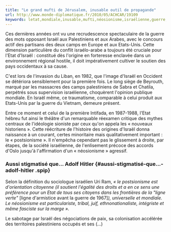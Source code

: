 ```yaml
---
title: "Le grand mufti de Jérusalem, inusable outil de propagande"
url: http://www.monde-diplomatique.fr/2010/05/ACHCAR/19109
keywords: letat,mondiale,inusable,mufti,néosionisme,israélienne,guerre,outil,ligne,grand,palestiniens,propagande,disraël,jérusalem,postsionisme,israël
---
```

Ces dernières années ont vu une recrudescence spectaculaire de la guerre des mots opposant Israël aux Palestiniens et aux Arabes, avec le concours actif des partisans des deux camps en Europe et aux Etats-Unis. Cette dimension particulière du conflit israélo-arabe a toujours été cruciale pour l'Etat d'Israël : constitué dès l'origine en forteresse enclavée dans un environnement régional hostile, il doit impérativement cultiver le soutien des pays occidentaux à sa cause.

C'est lors de l'invasion du Liban, en 1982, que l'image d'Israël en Occident se détériora sensiblement pour la première fois. Le long siège de Beyrouth, marqué par les massacres des camps palestiniens de Sabra et Chatila, perpétrés sous supervision israélienne, choquèrent l'opinion publique mondiale. En Israël même, ce traumatisme, comparable à celui produit aux Etats-Unis par la guerre du Vietnam, demeure présent.

Entre ce moment et celui de la première Intifada, en 1987-1988, l'Etat hébreu fut ainsi le théâtre d'un remarquable réexamen critique des mythes centraux de l'idéologie sioniste par ceux qu'on appela les « nouveaux historiens ». Cette réécriture de l'histoire des origines d'Israël donna naissance à un courant, certes minoritaire mais qualitativement important : le « postsionisme ». Il n'empêcha cependant pas le glissement à droite, par étapes, de la société israélienne, de l'enlisement précoce des accords d'Oslo jusqu'à l'affirmation d'un « néosionisme » agressif.

### Aussi stigmatisé que\... Adolf Hitler {#aussi-stigmatisé-que...-adolf-hitler .spip}

Selon la définition du sociologue israélien Uri Ram, *« le postsionisme est d'orientation citoyenne (il soutient l'égalité des droits et a en ce sens une préférence pour un Etat de tous ses citoyens dans les frontières de la "ligne verte"* \[ligne d'armistice avant la guerre de 1967\]*), universelle et mondiale. Le néosionisme est particulariste, tribal, juif, ethnonationaliste, intégriste et même fasciste sur la marge ».*

Le sabotage par Israël des négociations de paix, sa colonisation accélérée des territoires palestiniens occupés et ses (\...)
